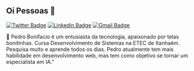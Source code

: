 ## Oi Pessoas 👋
[![Twitter Badge](https://img.shields.io/badge/-@PedrBoni-1ca0f1?style=flat-square&labelColor=1ca0f1&logo=twitter&logoColor=white&link=https://twitter.com/PedrBoni)](https://twitter.com/PedrBoni) [![Linkedin Badge](https://img.shields.io/badge/-pedroboni-blue?style=flat-square&logo=Linkedin&logoColor=white&link=https://www.linkedin.com/in/pedroboni)](https://www.linkedin.com/in/pedroboni/) 
[![Gmail Badge](https://img.shields.io/badge/-pedroboni.dev@gmail.com-c14438?style=flat-square&logo=Gmail&logoColor=white&link=mailto:pedroboni.dev@gmail.com)](mailto:pedroboni.dev@gmail.com)  

 💬 Pedro Bonifacio é um entusiasta da tecnologia, apaixonado por telas bonitinhas. Cursa Desenvolvimento de Sistemas na ETEC de Itanhaém. Pesquisa muito e aprende todos os dias. Pedro atualmente tem mais habilidade em desenvolvimento web, mas tem como objetivo se tornar um especialista em IA."

